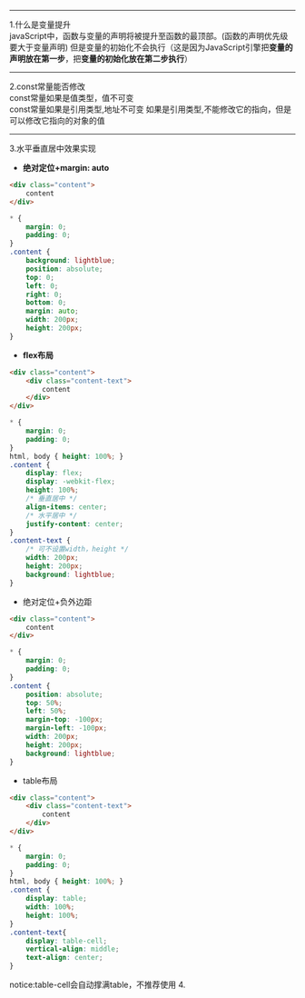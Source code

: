 
---
1.什么是变量提升  
javaScript中，函数与变量的声明将被提升至函数的最顶部。(函数的声明优先级要大于变量声明)
但是变量的初始化不会执行（这是因为JavaScript引擎把**变量的声明放在第一步**，把**变量的初始化放在第二步执行**）  

---
2.const常量能否修改  
const常量如果是值类型，值不可变  
const常量如果是引用类型,地址不可变
如果是引用类型,不能修改它的指向，但是可以修改它指向的对象的值

---
3.水平垂直居中效果实现
- **绝对定位+margin: auto**  
```html
<div class="content">
    content
</div>
```
```css
* {
    margin: 0;
    padding: 0;
}
.content {
    background: lightblue;
    position: absolute;
    top: 0;
    left: 0;
    right: 0;
    bottom: 0;
    margin: auto;
    width: 200px;
    height: 200px;
}
```
- **flex布局**
```html
<div class="content">
    <div class="content-text">
        content
    </div>
</div>
```
```css
* {
    margin: 0;
    padding: 0;
}
html, body { height: 100%; }
.content {
    display: flex;
    display: -webkit-flex;
    height: 100%;
    /* 垂直居中 */
    align-items: center;
    /* 水平居中 */
    justify-content: center;
}
.content-text {
    /* 可不设置width，height */
    width: 200px;
    height: 200px;
    background: lightblue;
}
```
- 绝对定位+负外边距
```html
<div class="content">
    content
</div>
```
```css
* {
    margin: 0;
    padding: 0;
}
.content {
    position: absolute;
    top: 50%;
    left: 50%;
    margin-top: -100px;
    margin-left: -100px;
    width: 200px;
    height: 200px;
    background: lightblue;
}
```
- table布局
```html
<div class="content">
    <div class="content-text">
        content
    </div>
</div>
```
```css
* {
    margin: 0;
    padding: 0;
}
html, body { height: 100%; }
.content {
    display: table;
    width: 100%;
    height: 100%;
}
.content-text{
    display: table-cell;
    vertical-align: middle;
    text-align: center;
}
```
notice:table-cell会自动撑满table，不推荐使用
4. 